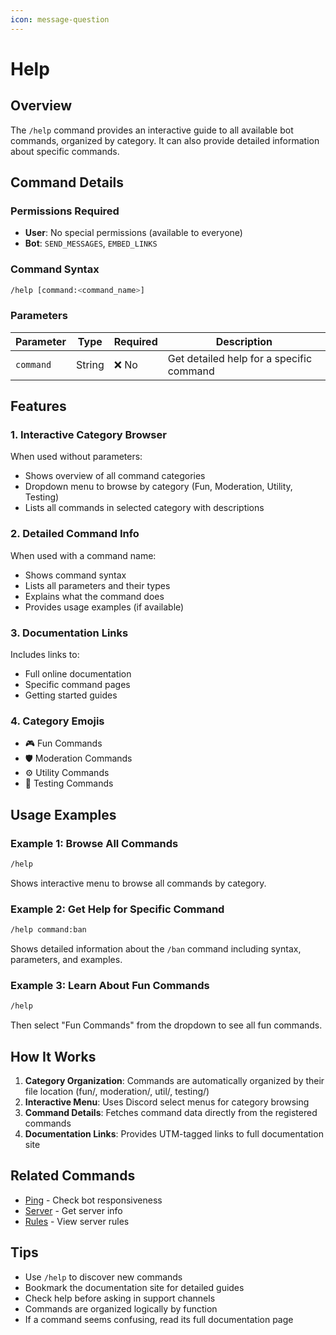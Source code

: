 ```yaml
---
icon: message-question
---
```


# Help

## Overview

The `/help` command provides an interactive guide to all available bot commands, organized by category. It can also provide detailed information about specific commands.

## Command Details

### Permissions Required

* **User**: No special permissions (available to everyone)
* **Bot**: `SEND_MESSAGES`, `EMBED_LINKS`

### Command Syntax

```bash
/help [command:<command_name>]
```

### Parameters

| Parameter | Type   | Required | Description                              |
| --------- | ------ | -------- | ---------------------------------------- |
| `command` | String | ❌ No     | Get detailed help for a specific command |

## Features

### 1. **Interactive Category Browser**

When used without parameters:

* Shows overview of all command categories
* Dropdown menu to browse by category (Fun, Moderation, Utility, Testing)
* Lists all commands in selected category with descriptions

### 2. **Detailed Command Info**

When used with a command name:

* Shows command syntax
* Lists all parameters and their types
* Explains what the command does
* Provides usage examples (if available)

### 3. **Documentation Links**

Includes links to:

* Full online documentation
* Specific command pages
* Getting started guides

### 4. **Category Emojis**

* 🎮 Fun Commands
* 🛡️ Moderation Commands
* ⚙️ Utility Commands
* 🧪 Testing Commands

## Usage Examples

### Example 1: Browse All Commands

```bash
/help
```

Shows interactive menu to browse all commands by category.

### Example 2: Get Help for Specific Command

```bash
/help command:ban
```

Shows detailed information about the `/ban` command including syntax, parameters, and examples.

### Example 3: Learn About Fun Commands

```bash
/help
```

Then select "Fun Commands" from the dropdown to see all fun commands.

## How It Works

1. **Category Organization**: Commands are automatically organized by their file location (fun/, moderation/, util/, testing/)
2. **Interactive Menu**: Uses Discord select menus for category browsing
3. **Command Details**: Fetches command data directly from the registered commands
4. **Documentation Links**: Provides UTM-tagged links to full documentation site

## Related Commands

* [Ping](ping.md) - Check bot responsiveness
* [Server](server.md) - Get server info
* [Rules](rules.md) - View server rules

## Tips

* Use `/help` to discover new commands
* Bookmark the documentation site for detailed guides
* Check help before asking in support channels
* Commands are organized logically by function
* If a command seems confusing, read its full documentation page
